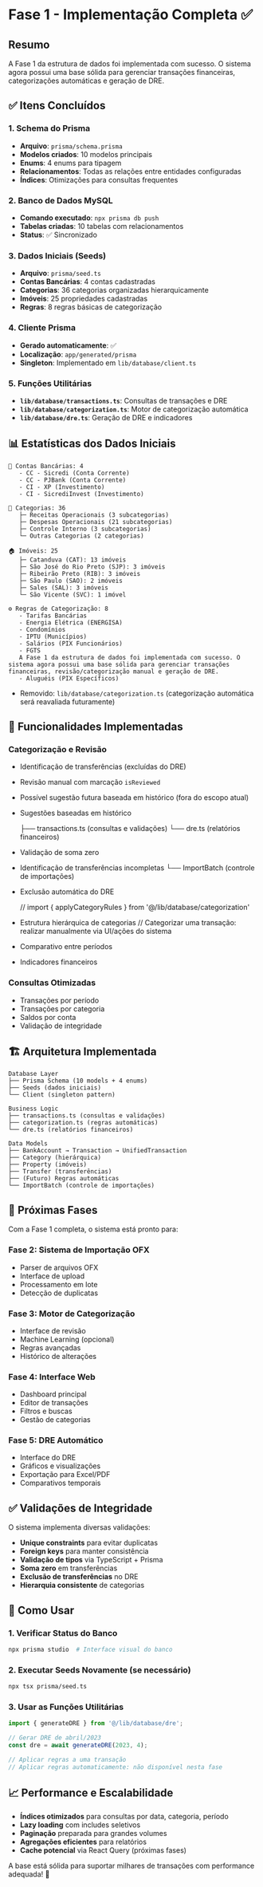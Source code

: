 # Fase 1 - Implementação Completa ✅

## Resumo

A Fase 1 da estrutura de dados foi implementada com sucesso. O sistema agora possui uma base sólida para gerenciar transações financeiras, categorizações automáticas e geração de DRE.

## ✅ Itens Concluídos

### 1. Schema do Prisma

- **Arquivo**: `prisma/schema.prisma`
- **Modelos criados**: 10 modelos principais
- **Enums**: 4 enums para tipagem
- **Relacionamentos**: Todas as relações entre entidades configuradas
- **Índices**: Otimizações para consultas frequentes

### 2. Banco de Dados MySQL

- **Comando executado**: `npx prisma db push`
- **Tabelas criadas**: 10 tabelas com relacionamentos
- **Status**: ✅ Sincronizado

### 3. Dados Iniciais (Seeds)

- **Arquivo**: `prisma/seed.ts`
- **Contas Bancárias**: 4 contas cadastradas
- **Categorias**: 36 categorias organizadas hierarquicamente
- **Imóveis**: 25 propriedades cadastradas
- **Regras**: 8 regras básicas de categorização

### 4. Cliente Prisma

- **Gerado automaticamente**: ✅
- **Localização**: `app/generated/prisma`
- **Singleton**: Implementado em `lib/database/client.ts`

### 5. Funções Utilitárias

- **`lib/database/transactions.ts`**: Consultas de transações e DRE
- **`lib/database/categorization.ts`**: Motor de categorização automática
- **`lib/database/dre.ts`**: Geração de DRE e indicadores

## 📊 Estatísticas dos Dados Iniciais

```
🏦 Contas Bancárias: 4
   - CC - Sicredi (Conta Corrente)
   - CC - PJBank (Conta Corrente)
   - CI - XP (Investimento)
   - CI - SicrediInvest (Investimento)

📂 Categorias: 36
   ├─ Receitas Operacionais (3 subcategorias)
   ├─ Despesas Operacionais (21 subcategorias)
   ├─ Controle Interno (3 subcategorias)
   └─ Outras Categorias (2 categorias)

🏠 Imóveis: 25
   ├─ Catanduva (CAT): 13 imóveis
   ├─ São José do Rio Preto (SJP): 3 imóveis
   ├─ Ribeirão Preto (RIB): 3 imóveis
   ├─ São Paulo (SAO): 2 imóveis
   ├─ Sales (SAL): 3 imóveis
   └─ São Vicente (SVC): 1 imóvel

⚙️ Regras de Categorização: 8
   - Tarifas Bancárias
   - Energia Elétrica (ENERGISA)
   - Condomínios
   - IPTU (Municípios)
   - Salários (PIX Funcionários)
   - FGTS
   A Fase 1 da estrutura de dados foi implementada com sucesso. O sistema agora possui uma base sólida para gerenciar transações financeiras, revisão/categorização manual e geração de DRE.
   - Aluguéis (PIX Específicos)
```

- Removido: `lib/database/categorization.ts` (categorização automática será reavaliada futuramente)

## 🔧 Funcionalidades Implementadas

### Categorização e Revisão

- Identificação de transferências (excluídas do DRE)
- Revisão manual com marcação `isReviewed`
- Possível sugestão futura baseada em histórico (fora do escopo atual)
- Sugestões baseadas em histórico

  ├── transactions.ts (consultas e validações)
  └── dre.ts (relatórios financeiros)

- Validação de soma zero
- Identificação de transferências incompletas
  └── ImportBatch (controle de importações)
- Exclusão automática do DRE

  // import { applyCategoryRules } from '@/lib/database/categorization'

- Estrutura hierárquica de categorias
  // Categorizar uma transação: realizar manualmente via UI/ações do sistema
- Comparativo entre períodos
- Indicadores financeiros

### Consultas Otimizadas

- Transações por período
- Transações por categoria
- Saldos por conta
- Validação de integridade

## 🏗️ Arquitetura Implementada

```
Database Layer
├── Prisma Schema (10 models + 4 enums)
├── Seeds (dados iniciais)
└── Client (singleton pattern)

Business Logic
├── transactions.ts (consultas e validações)
├── categorization.ts (regras automáticas)
└── dre.ts (relatórios financeiros)

Data Models
├── BankAccount → Transaction → UnifiedTransaction
├── Category (hierárquica)
├── Property (imóveis)
├── Transfer (transferências)
├── (Futuro) Regras automáticas
└── ImportBatch (controle de importações)
```

## 🚀 Próximas Fases

Com a Fase 1 completa, o sistema está pronto para:

### Fase 2: Sistema de Importação OFX

- Parser de arquivos OFX
- Interface de upload
- Processamento em lote
- Detecção de duplicatas

### Fase 3: Motor de Categorização

- Interface de revisão
- Machine Learning (opcional)
- Regras avançadas
- Histórico de alterações

### Fase 4: Interface Web

- Dashboard principal
- Editor de transações
- Filtros e buscas
- Gestão de categorias

### Fase 5: DRE Automático

- Interface do DRE
- Gráficos e visualizações
- Exportação para Excel/PDF
- Comparativos temporais

## ✅ Validações de Integridade

O sistema implementa diversas validações:

- **Unique constraints** para evitar duplicatas
- **Foreign keys** para manter consistência
- **Validação de tipos** via TypeScript + Prisma
- **Soma zero** em transferências
- **Exclusão de transferências** no DRE
- **Hierarquia consistente** de categorias

## 🔧 Como Usar

### 1. Verificar Status do Banco

```bash
npx prisma studio  # Interface visual do banco
```

### 2. Executar Seeds Novamente (se necessário)

```bash
npx tsx prisma/seed.ts
```

### 3. Usar as Funções Utilitárias

```typescript
import { generateDRE } from '@/lib/database/dre';

// Gerar DRE de abril/2023
const dre = await generateDRE(2023, 4);

// Aplicar regras a uma transação
// Aplicar regras automaticamente: não disponível nesta fase
```

## 📈 Performance e Escalabilidade

- **Índices otimizados** para consultas por data, categoria, período
- **Lazy loading** com includes seletivos
- **Paginação** preparada para grandes volumes
- **Agregações eficientes** para relatórios
- **Cache potencial** via React Query (próximas fases)

A base está sólida para suportar milhares de transações com performance adequada! 🎉
